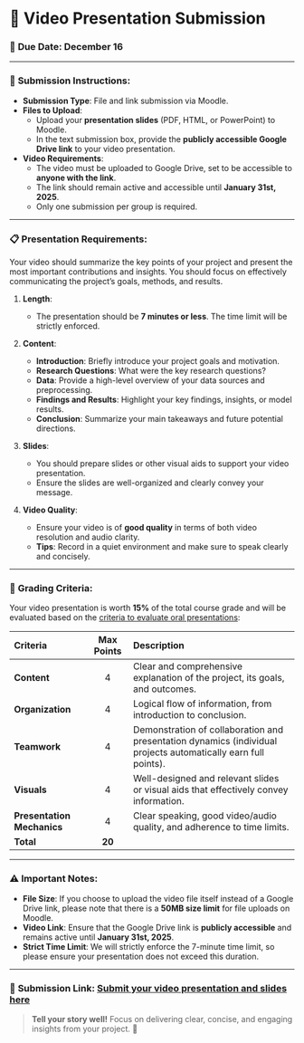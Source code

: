 # 🎥 Video Presentation Submission

### 📅 **Due Date:** December 16

---

### 📄 **Submission Instructions**:

- **Submission Type**: File and link submission via Moodle.
- **Files to Upload**:
  - Upload your **presentation slides** (PDF, HTML, or PowerPoint) to Moodle.
  - In the text submission box, provide the **publicly accessible Google Drive link** to your video presentation.
- **Video Requirements**:
  - The video must be uploaded to Google Drive, set to be accessible to **anyone with the link**.
  - The link should remain active and accessible until **January 31st, 2025**.
  - Only one submission per group is required.

---

### 📋 **Presentation Requirements**:

Your video should summarize the key points of your project and present the most important contributions and insights. You should focus on effectively communicating the project’s goals, methods, and results.

1. **Length**: 
   - The presentation should be **7 minutes or less**. The time limit will be strictly enforced.

2. **Content**:
   - **Introduction**: Briefly introduce your project goals and motivation.
   - **Research Questions**: What were the key research questions? 
   - **Data**: Provide a high-level overview of your data sources and preprocessing.
   - **Findings and Results**: Highlight your key findings, insights, or model results.
   - **Conclusion**: Summarize your main takeaways and future potential directions.

3. **Slides**:
   - You should prepare slides or other visual aids to support your video presentation.
   - Ensure the slides are well-organized and clearly convey your message.

4. **Video Quality**:
   - Ensure your video is of **good quality** in terms of both video resolution and audio clarity.
   - **Tips**: Record in a quiet environment and make sure to speak clearly and concisely.

---

### 📝 **Grading Criteria**:

Your video presentation is worth **15%** of the total course grade and will be evaluated based on the [criteria to evaluate oral presentations](https://dept.writing.wisc.edu/wac/the-challenge-of-evaluating-oral-presentations/):

| **Criteria**                    | **Max Points** | **Description**                                                                 |
| :------------------------------ | :------------: | :------------------------------------------------------------------------------ |
| **Content**                     |       4        | Clear and comprehensive explanation of the project, its goals, and outcomes.     |
| **Organization**                |       4        | Logical flow of information, from introduction to conclusion.                    |
| **Teamwork**                    |       4        | Demonstration of collaboration and presentation dynamics (individual projects automatically earn full points). |
| **Visuals**                     |       4        | Well-designed and relevant slides or visual aids that effectively convey information. |
| **Presentation Mechanics**       |       4        | Clear speaking, good video/audio quality, and adherence to time limits.          |
| **Total**                       |      **20**    |                                                                                 |

---

### ⚠️ **Important Notes**:

- **File Size**: If you choose to upload the video file itself instead of a Google Drive link, please note that there is a **50MB size limit** for file uploads on Moodle.
- **Video Link**: Ensure that the Google Drive link is **publicly accessible** and remains active until **January 31st, 2025**.
- **Strict Time Limit**: We will strictly enforce the 7-minute time limit, so please ensure your presentation does not exceed this duration.

---

### 🔗 **Submission Link**: [Submit your video presentation and slides here](#)

> **Tell your story well!** Focus on delivering clear, concise, and engaging insights from your project. 🚀
